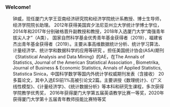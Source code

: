 
### Welcome!

<ul>
  钟威，现任厦门大学王亚南经济研究院和经济学院统计系教授、博士生导师，经济学院院长助理。 2012年获得美国宾夕法尼亚州立大学统计学博士学位，2014年和2017年分别破格晋升副教授和教授，2018年入选厦门大学“南强青年拔尖人才”（A类）， 国家自然科学基金优秀青年基金获得者（2019），福建省杰出青年基金获得者（2019）。主要从事高维数据统计分析、统计学习算法、计量经济学、统计学和数据科学的应用等研究 。担任美国统计协会(ASA)期刊《Statistical Analysis and Data Mining》的AE，在The Annals of Statistics, Journal of the American Statistical Association , Biometrika, Journal of Business & Economic Statistics, Annals of Applied Statistics, Statistica Sinica，中国科学数学等国内外统计学权威期刊发表（含接收） 20多篇论文，其中入选ESI前1%高被引论文2篇。主要讲授《数理统计》、《广义线性模型》、《计量经济学》、《统计数据分析》等本科和研究生课程，多次获得学院教学优秀奖， 2016年获得厦门大学第五届英语教学比赛一等奖，2020年获得厦门大学第十五届青年教师技能比赛特等奖
</ul>


 
